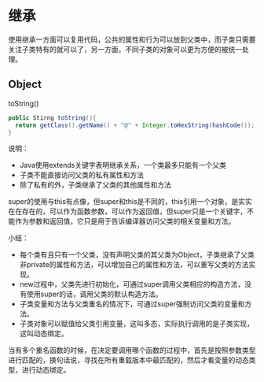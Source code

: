 继承
======

使用继承一方面可以复用代码，公共的属性和行为可以放到父类中，而子类只需要关注子类特有的就可以了，另一方面，不同子类的对象可以更为方便的被统一处理。

Object
------
toString()
```java
public Stirng toString(){
  return getClass().getName() + "@" + Integer.toHexString(hashCode());
}
```
说明：

* Java使用extends关键字表明继承关系，一个类最多只能有一个父类
* 子类不能直接访问父类的私有属性和方法
* 除了私有的外，子类继承了父类的其他属性和方法

super的使用与this有点像，但super和this是不同的，this引用一个对象，是实实在在存在的，可以作为函数参数，可以作为返回值，但super只是一个关键字，不能作为参数和返回值，它只是用于告诉编译器访问父类的相关变量和方法。

小结：

* 每个类有且只有一个父类，没有声明父类的其父类为Object，子类继承了父类非private的属性和方法，可以增加自己的属性和方法，可以重写父类的方法实现。
* new过程中，父类先进行初始化，可通过super调用父类相应的构造方法，没有使用super的话，调用父类的默认构造方法。
* 子类变量和方法与父类重名的情况下，可通过super强制访问父类的变量和方法。
* 子类对象可以赋值给父类引用变量，这叫多态，实际执行调用的是子类实现，这叫动态绑定。



当有多个重名函数的时候，在决定要调用哪个函数的过程中，首先是按照参数类型进行匹配的，换句话说，寻找在所有重载版本中最匹配的，然后才看变量的动态类型，进行动态绑定。
